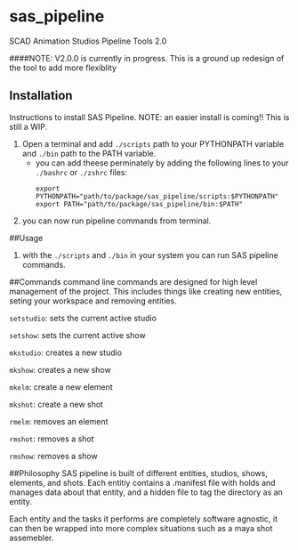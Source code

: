 # sas_pipeline
SCAD Animation Studios Pipeline Tools 2.0


####NOTE: V2.0.0 is currently in progress. This is a ground up redesign of the tool to add more flexiblity

## Installation
Instructions to install SAS Pipeline. 
NOTE: an easier install is coming!! This is still a WIP. 
1. Open a terminal and add `./scripts` path to your PYTHONPATH variable and `./bin` path to the PATH variable. 
    - you can add theese perminately by adding the following lines to your `./bashrc` or `./zshrc` files:
         ```
         export PYTHONPATH="path/to/package/sas_pipeline/scripts:$PYTHONPATH"
         export PATH="path/to/package/sas_pipeline/bin:$PATH"
        ```
2. you can now run pipeline commands from terminal. 

##Usage
1. with the `./scripts` and `./bin` in your system you can run SAS pipeline commands. 


##Commands 
command line commands are designed for high level management of the project. This includes things like creating new
entities, seting your workspace and removing entities. 

`setstudio`: sets the current active studio

`setshow`: sets the current active show

`mkstudio`: creates a new studio

`mkshow`: creates a new show

`mkelm`: create a new element

`mkshot`: create a new shot 

`rmelm`: removes an element

`rmshot`: removes a shot 

`rmshow`: removes a show


##Philosophy
SAS pipeline is built of different entities, studios, shows, elements, and shots. 
Each entitiy contains a .manifest file with holds and manages data about that entity, and a hidden file to tag the 
directory as an entity. 

Each entity and the tasks it performs are completely software agnostic, it can then be wrapped into more complex
situations such as a maya shot assemebler. 







